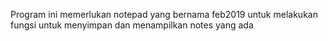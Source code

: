 Program ini memerlukan notepad yang bernama feb2019 untuk melakukan fungsi untuk menyimpan dan menampilkan notes yang ada
